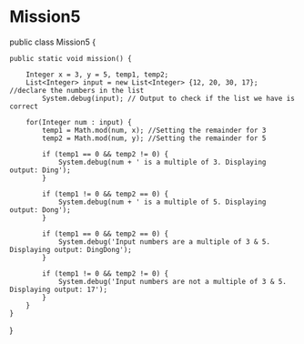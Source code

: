 # Mission5

public class Mission5 {

    public static void mission() {
        
        Integer x = 3, y = 5, temp1, temp2;
        List<Integer> input = new List<Integer> {12, 20, 30, 17}; //declare the numbers in the list
        	System.debug(input); // Output to check if the list we have is correct
        
        for(Integer num : input) {
            temp1 = Math.mod(num, x); //Setting the remainder for 3
            temp2 = Math.mod(num, y); //Setting the remainder for 5
            
            if (temp1 == 0 && temp2 != 0) {
                System.debug(num + ' is a multiple of 3. Displaying output: Ding');
            }
            
            if (temp1 != 0 && temp2 == 0) {
                System.debug(num + ' is a multiple of 5. Displaying output: Dong');
            }
            
            if (temp1 == 0 && temp2 == 0) {
                System.debug('Input numbers are a multiple of 3 & 5. Displaying output: DingDong');
            } 
            
            if (temp1 != 0 && temp2 != 0) {
                System.debug('Input numbers are not a multiple of 3 & 5. Displaying output: 17');
            } 
        }
    }
}
